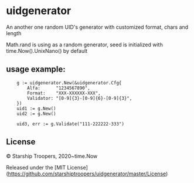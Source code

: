 # uidgenerator

An another one random UID's generator with customized format, chars and length

Math.rand is using as a random generator, seed is initialized with time.Now().UnixNano() by default

## usage example:

        g := uidgenerator.New(&uidgenerator.Cfg{
            Alfa:      "1234567890",
            Format:    "XXX-XXXXXX-XXX",
            Validator: "[0-9]{3}-[0-9]{6}-[0-9]{3}",
        })
        uid1 := g.New()
        uid2 := g.New()

        uid3, err := g.Validate("111-222222-333")
      
## License

© Starship Troopers, 2020~time.Now

Released under the [MIT License] (https://github.com/starshiptroopers/uidgenerator/master/License)
